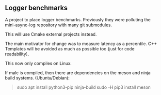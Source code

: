 Logger benchmarks
------------------

A project to place logger benchmarks. Previously they were polluting the
mini-async-log repository with many git submodules.

This will use Cmake external projects instead.

The main motivator for change was to measure latency as a percentile. C++
Templates will be avoided as much as possible too (just for code readability).

This now only compiles on Linux.

If malc is compiled, then there are dependencies on the meson and ninja build
systems. (Ubuntu/Debian):

> sudo apt install python3-pip ninja-build
> sudo -H pip3 install meson

